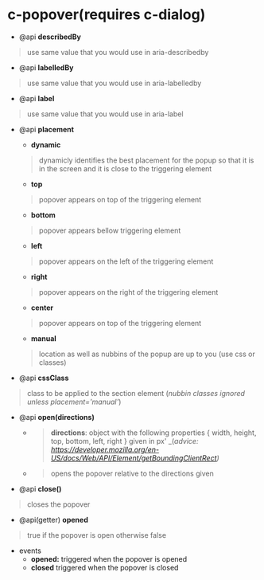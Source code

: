 # c-popover(requires c-dialog)

* @api **describedBy**

> use same value that you would use in aria-describedby

* @api **labelledBy**

> use same value that you would use in aria-labelledby

* @api **label**

> use same value that you would use in aria-label

* @api **placement**
  * **dynamic**
  > dynamicly identifies the best placement for the popup so that it is in the screen and it is close to the triggering element
  * **top**
  > popover appears on top of the triggering element
  * **bottom**
  > popover appears bellow triggering element
  * **left**
  > popover appears on the left of the triggering element
  * **right**
  > popover appears on the right of the triggering element
  * **center**
  > popover appears on top of the triggering element
  * **manual**
  > location as well as nubbins of the popup are up to you (use css or classes)

* @api **cssClass**

> class to be applied to the section element (_nubbin classes ignored unless placement='manual'_)

* @api **open(directions)**
  * > **directions**: object with the following properties { width, height, top, bottom, left, right } given in px'
    _(_advice: <https://developer.mozilla.org/en-US/docs/Web/API/Element/getBoundingClientRect>)_
  * > opens the popover relative to the directions given

* @api **close()**

> closes the popover

* @api(getter) **opened**

> true if the popover is open otherwise false

* events
  * **opened:** triggered when the popover is opened
  * **closed** triggered when the popover is closed
